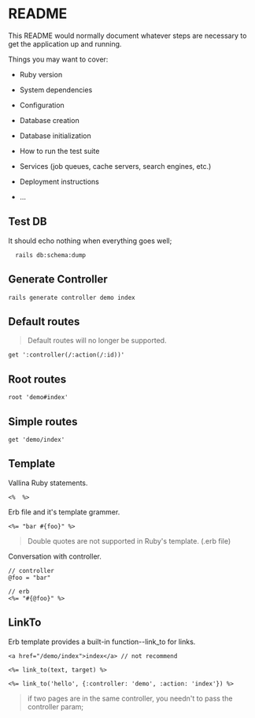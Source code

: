 # README

This README would normally document whatever steps are necessary to get the
application up and running.

Things you may want to cover:

* Ruby version

* System dependencies

* Configuration

* Database creation

* Database initialization

* How to run the test suite

* Services (job queues, cache servers, search engines, etc.)

* Deployment instructions

* ...



## Test DB

It should echo nothing when everything goes well;

```
  rails db:schema:dump
```

## Generate Controller

```
rails generate controller demo index
```

## Default routes

> Default routes will no longer be supported.

```
get ':controller(/:action(/:id))'
```

## Root routes

```
root 'demo#index'
```

## Simple routes

```
get 'demo/index'
```

## Template

Vallina Ruby statements.

```
<%  %>
```

Erb file and it's template grammer.

```
<%= "bar #{foo}" %>
```

> Double quotes are not supported in Ruby's template. (.erb file)

Conversation with controller.

```
// controller
@foo = "bar"

// erb
<%= "#{@foo}" %>
```

## LinkTo

Erb template provides a built-in function\-\-link_to for links.

```
<a href="/demo/index">index</a> // not recommend

<%= link_to(text, target) %>

<%= link_to('hello', {:controller: 'demo', :action: 'index'}) %>
```

> if two pages are in the same controller, you needn't to pass the controller param;



